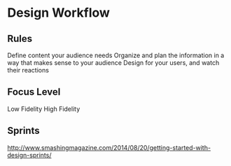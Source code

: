 Design Workflow
===============

Rules
-----

Define content your audience needs
Organize and plan the information in a way that makes sense to your audience
Design for your users, and watch their reactions

Focus Level
-----------

Low Fidelity
High Fidelity

Sprints
-------

http://www.smashingmagazine.com/2014/08/20/getting-started-with-design-sprints/


